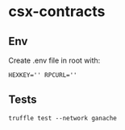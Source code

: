 # csx-contracts

## Env
Create .env file in root with:

`
HEXKEY=''
RPCURL=''
`

## Tests

`truffle test --network ganache`
